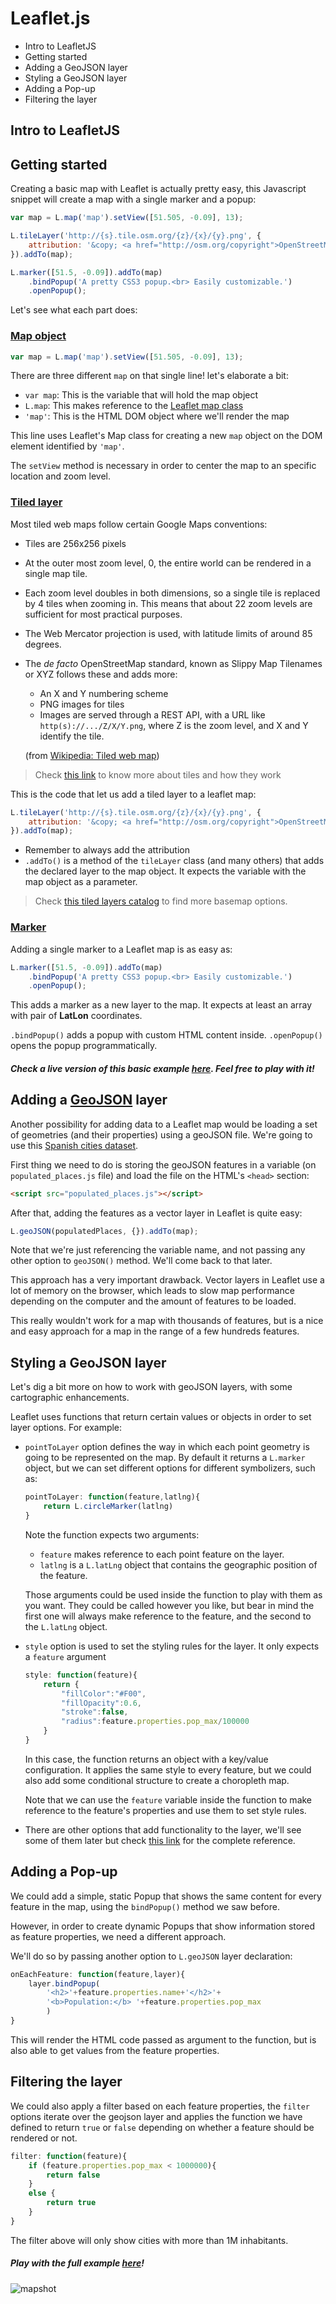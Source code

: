 # Leaflet.js

<!-- MarkdownTOC -->

- Intro to LeafletJS
- Getting started
- Adding a GeoJSON layer
- Styling a GeoJSON layer
- Adding a Pop-up
- Filtering the layer

<!-- /MarkdownTOC -->

## Intro to LeafletJS

## Getting started

Creating a basic map with Leaflet is actually pretty easy, this Javascript snippet will create a map with a single marker and a popup:

```javascript
var map = L.map('map').setView([51.505, -0.09], 13);

L.tileLayer('http://{s}.tile.osm.org/{z}/{x}/{y}.png', {
    attribution: '&copy; <a href="http://osm.org/copyright">OpenStreetMap</a> contributors'
}).addTo(map);

L.marker([51.5, -0.09]).addTo(map)
    .bindPopup('A pretty CSS3 popup.<br> Easily customizable.')
    .openPopup();
```

Let's see what each part does:

### [Map object](http://leafletjs.com/reference-1.0.3.html#map)

```javascript
var map = L.map('map').setView([51.505, -0.09], 13);
```

There are three different `map` on that single line! let's elaborate a bit: 

* `var map`: This is the variable that will hold the map object
* `L.map`: This makes reference to the [Leaflet map class](http://leafletjs.com/reference-1.0.3.html#map)
* `'map'`: This is the HTML DOM object where we'll render the map

This line uses Leaflet's Map class for creating a new `map` object on the DOM element identified by `'map'`. 

The `setView` method is necessary in order to center the map to an specific location and zoom level. 

### [Tiled layer](http://leafletjs.com/reference-1.0.3.html#tilelayer)

Most tiled web maps follow certain Google Maps conventions:

* Tiles are 256x256 pixels
* At the outer most zoom level, 0, the entire world can be rendered in a single map tile.
* Each zoom level doubles in both dimensions, so a single tile is replaced by 4 tiles when zooming in. This means that about 22 zoom levels are sufficient for most practical purposes.
* The Web Mercator projection is used, with latitude limits of around 85 degrees.
* The _de facto_ OpenStreetMap standard, known as Slippy Map Tilenames or XYZ follows these and adds more:
  * An X and Y numbering scheme
  * PNG images for tiles
  * Images are served through a REST API, with a URL like `http(s)://.../Z/X/Y.png`, where Z is the zoom level, and X and Y identify the tile.

  (from [Wikipedia: Tiled web map](https://en.wikipedia.org/wiki/Tiled_web_map))


> Check [this link](https://www.mapbox.com/help/how-web-maps-work/) to know more about tiles and how they work

This is the code that let us add a tiled layer to a leaflet map: 

```javascript
L.tileLayer('http://{s}.tile.osm.org/{z}/{x}/{y}.png', {
    attribution: '&copy; <a href="http://osm.org/copyright">OpenStreetMap</a> contributors'
}).addTo(map);
```

* Remember to always add the attribution
* `.addTo()` is a method of the `tileLayer` class (and many others) that adds the declared layer to the map object. It expects the variable with the map object as a parameter. 

> Check [this tiled layers catalog](http://leaflet-extras.github.io/leaflet-providers/preview/) to find more basemap options.

### [Marker](http://leafletjs.com/reference-1.0.3.html#marker)


Adding a single marker to a Leaflet map is as easy as: 

```javascript
L.marker([51.5, -0.09]).addTo(map)
    .bindPopup('A pretty CSS3 popup.<br> Easily customizable.')
    .openPopup();
```

This adds a marker as a new layer to the map. It expects at least an array with pair of **LatLon** coordinates. 

`.bindPopup()` adds a popup with custom HTML content inside. `.openPopup()` opens the popup programmatically. 

##### Check a live version of this basic example [here](http://plnkr.co/edit/cDszbYcgUZexjCPzoSmT?p=preview). Feel free to play with it!

## Adding a [GeoJSON](http://leafletjs.com/reference-1.0.3.html#geojson) layer

Another possibility for adding data to a Leaflet map would be loading a set of geometries (and their properties) using a geoJSON file. 
We're going to use this [Spanish cities dataset](../src/populated_places.js). 

First thing we need to do is storing the geoJSON features in a variable (on `populated_places.js` file) and load the file on the HTML's `<head>` section:

```html
<script src="populated_places.js"></script>
```

After that, adding the features as a vector layer in Leaflet is quite easy: 

```javascript
L.geoJSON(populatedPlaces, {}).addTo(map);  
```

Note that we're just referencing the variable name, and not passing any other option to `geoJSON()` method. We'll come back to that later. 

This approach has a very important drawback. Vector layers in Leaflet use a lot of memory on the browser, which leads to slow map performance depending on the computer and the amount of features to be loaded. 

This really wouldn't work for a map with thousands of features, but is a nice and easy approach for a map in the range of a few hundreds features. 



## Styling a GeoJSON layer

Let's dig a bit more on how to work with geoJSON layers, with some cartographic enhancements. 

Leaflet uses functions that return certain values or objects in order to set layer options. For example:

* `pointToLayer` option defines the way in which each point geometry is going to be represented on the map. By default it returns a `L.marker` object, but we can set different options for different symbolizers, such as: 

    ```javascript
    pointToLayer: function(feature,latlng){
        return L.circleMarker(latlng)
    }
    ```

    Note the function expects two arguments: 

    * `feature` makes reference to each point feature on the layer.
    * `latlng` is a `L.latLng` object that contains the geographic position of the feature. 

    Those arguments could be used inside the function to play with them as you want. They could be called however you like, but bear in mind the first one will always make reference to the feature, and the second to the `L.latLng` object. 

* `style` option is used to set the styling rules for the layer. It only expects a `feature` argument

    ```javascript
    style: function(feature){
        return {
            "fillColor":"#F00",
            "fillOpacity":0.6,
            "stroke":false,
            "radius":feature.properties.pop_max/100000
        }
    }
    ```

    In this case, the function returns an object with a key/value configuration. It applies the same style to every feature, but we could also add some conditional structure to create a choropleth map. 

    Note that we can use the `feature` variable inside the function to make reference to the feature's properties and use them to set style rules. 

* There are other options that add functionality to the layer, we'll see some of them later but check [this link](http://leafletjs.com/reference-1.0.3.html#geojson) for the complete reference.  

## Adding a Pop-up

We could add a simple, static Popup that shows the same content for every feature in the map, using the `bindPopup()` method we saw before. 

However, in order to create dynamic Popups that show information stored as feature properties, we need a different approach. 

We'll do so by passing another option to `L.geoJSON` layer declaration: 

```javascript
onEachFeature: function(feature,layer){
    layer.bindPopup(
        '<h2>'+feature.properties.name+'</h2>'+
        '<b>Population:</b> '+feature.properties.pop_max
        )
}
```

This will render the HTML code passed as argument to the function, but is also able to get values from the feature properties. 


## Filtering the layer

We could also apply a filter based on each feature properties, the `filter` options iterate over the geojson layer and applies the function we have defined to return `true` or `false` depending on whether a feature should be rendered or not. 

```javascript
filter: function(feature){
    if (feature.properties.pop_max < 1000000){
        return false
    }
    else {
        return true
    }
}
```

The filter above will only show cities with more than 1M inhabitants. 

##### Play with the full example [here](http://plnkr.co/edit/N453u2wW6jSNCHks37OY?p=preview)!

![mapshot](../img/leafletmap.png)






